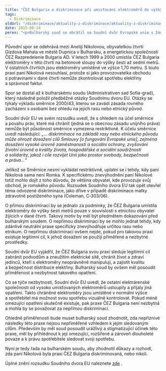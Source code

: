 ```yaml
---
title: "ČEZ Bulgaria a diskriminace při umisťování elektroměrů do výšky šesti metrů"
tags:
  - Diskriminace
oldUrl: "/diskriminace/aktuality-z-diskriminace/aktuality-z-diskriminace-2015/cez-bulgaria-a-diskriminace-pri-umistovani-elektromeru-do-vysky-sesti-metru/"
date: 2015-08-24
perex: "<p>Bulharský soud se obrátil na Soudní dvůr Evropské unie s žádostí o rozhodnutí předběžných otázek ohledně umisťování elektroměrů do výšky šesti metrů nad zemí. Energetická společnost ČEZ Bulgaria přistoupila k tomuto opatření, aby zamezila manipulaci s elektroměry a neoprávněnému odběru elektrické energie. Vysoko umístěné elektroměry jsou především v „romských čtvrtích“ bulharských měst. Soudní dvůr EU naznačil, že by se mohlo za jistých okolností jednat o diskriminaci.</p>"
---
```


<!-- imported from the old website -->

<p class="align-blok">Původní spor se odehrává mezi Anelijí Nikolovou, obyvatelkou čtvrti Gizdova Mahala ve městě Dupnica v Bulharsku, a energetickou společností ČEZ Razpredelenie Bulgaria AD. V letech 1999 a 2000 umístila ČEZ Bulgaria elektroměry v této čtvrti na betonové sloupy do výšky šesti až sedmi metrů. V ostatních čtvrtích jsou elektroměry umístěné ve výšce 1,70 metru. S touto praxí paní Nikolová nesouhlasí, protože si jako provozovatelka obchodu s potravinami v dané čtvrti nemůže zkontrolovat spotřebu elektřiny a správnost faktur.</p><p class="align-blok">Spor se dostal až k bulharskému soudu (Administrativen sad Sofia-grad), který následně položil předběžné otázky Soudnímu dvoru EU. Otázky se týkaly výkladu směrnice 2000/43, kterou se zavádí zásada rovného zacházení s osobami bez ohledu na jejich rasu nebo etnický původ.</p><p class="align-blok">Soudní dvůr EU ve svém rozsudku uvedl, že s ohledem na účel směrnice a povahu práv, které má chránit (jedná se o obecnou zásadu unijního práva) nemůže být působnost směrnice vymezena restriktivně. K účelu směrnice uvedl následující: <em>„… diskriminace na základě rasy nebo etnického původu může ohrozit dosažení cílů Smlouvy [o fungování Evropské unie], zejména dosažení vysoké úrovně zaměstnanosti a sociální ochrany, zvyšování životní úrovně a kvality života, hospodářské a sociální soudržnosti a solidarity, jakož i cíle rozvíjet Unii jako prostor svobody, bezpečnosti a práva…“</em></p><p class="align-blok">Jelikož se Směrnice nesmí vykládat restriktivně, uplatní se i tehdy, kdy paní Nikolová sama není Romka. K specifickému znevýhodnění paní Nikolové totiž mohlo dojít z toho důvodu, že většina obyvatel, kde provozuje svůj obchod, je romského původu. Rozsudek Soudního dvora EU tak opět otevřel téma odvozené diskriminace, jako dříve v případě diskriminace matky zdravotně postiženého syna (Coleman, C‑303/06).</p><p class="align-blok">O přímou diskriminaci by se jednalo za podmínky, že ČEZ Bulgaria umístila elektroměry do výšky šesti metrů pouze v souvislosti s etnicitou obyvatel žijících v dané čtvrti. Takový motiv by měl být předmětem dokazování před bulharským soudem. O nepřímou diskriminaci by se mohlo jednat tehdy, kdy zdánlivě neutrální praxe specificky znevýhodňuje určitou rasu nebo etnikum. O nepřímou diskriminaci ovšem nejde, pokud pro takovou praxi existuje legitimní cíl, k jehož dosažení se použijí přiměřené a nezbytné prostředky.</p><p class="align-blok">Soudní dvůr EU vyjádřil, že ČEZ Bulgaria svou praxí sleduje legitimní cíl zabránit podvodům a zneužitím elektrické sítě, chránit život a zdraví jedinců, kteří s elektroměry neoprávněně manipulují, a zajistit kvalitu a bezpečnost distribuce elektřiny. Bulharský soud by ovšem měl posoudit přiměřenost a nezbytnost takového opatření.</p><p class="align-blok">Co se týče nezbytnosti, Soudní dvůr EU uvedl, že ostatní elektrárenské společnosti od vysoko umisťovaných elektroměrů ustoupily a přijaly jiná opatření. Takto chráněné elektroměry jsou umístěné v normální výšce a spotřebitel má možnost svou spotřebu vizuálně kontrolovat. Pokud méně omezující opatření skutečně existuje, pak praxe ČEZ Bulgaria není nezbytná a mohla by se považovat za nepřímou diskriminaci.</p><p class="align-blok">Ohledně přiměřenosti bude muset bulharský soud zhodnotit, zda nepříznivé následky této praxe nejsou nepřiměřené vzhledem k jejím sledovaným cílům. Především by měl soud posoudit urážlivý a stigmatizující účinek této praxe, měl by přihlédnout k její omezující, rozšířené a zároveň dlouholeté povaze a k právu spotřebitele sledovat svoji spotřebu.</p><p class="align-blok">Nyní je tedy řada na bulharském soudu, aby zhodnotil důkazy a rozhodl, zda paní Nikolová byla praxí ČEZ Bulgaria diskriminovaná, nebo nikoli.</p><p>Úplné znění rozsudku Soudního dvora EU naleznete <a title="Otevření do nového okna" href="http://curia.europa.eu/juris/document/document.jsf?text=&amp;docid=165912&amp;pageIndex=0&amp;doclang=CS&amp;mode=lst&amp;dir=&amp;occ=first&amp;part=1&amp;cid=375829" target="_blank">zde</a> . </p>
